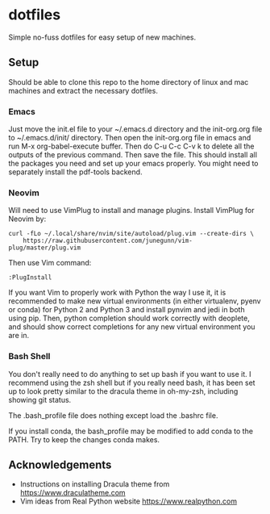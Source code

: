 # dotfiles

Simple no-fuss dotfiles for easy setup of new machines.

## Setup

Should be able to clone this repo to the home directory of linux and mac machines and extract the necessary dotfiles.

### Emacs

Just move the init.el file to your ~/.emacs.d directory and the init-org.org file to ~/.emacs.d/init/ directory. Then open the init-org.org file in emacs
and run M-x org-babel-execute buffer. Then do C-u C-c C-v k to delete all the outputs of the previous command. Then save the file.
This should install all the packages you need and set up your emacs properly. You might need to separately install the pdf-tools backend.

### Neovim

Will need to use VimPlug to install and manage plugins. Install VimPlug for Neovim by: 
```
curl -fLo ~/.local/share/nvim/site/autoload/plug.vim --create-dirs \
    https://raw.githubusercontent.com/junegunn/vim-plug/master/plug.vim
```

Then use Vim command:
```
:PlugInstall
```

If you want Vim to properly work with Python the way I use it, it is recommended
to make new virtual environments (in either virtualenv, pyenv or conda) for
Python 2 and Python 3 and install pynvim and jedi in both using pip. Then,
python completion should work correctly with deoplete, and should show correct
completions for any new virtual environment you are in.

### Bash Shell

You don't really need to do anything to set up bash if you want to use it. I recommend using the zsh shell but if you really need bash, it has been set up to look pretty similar to the dracula theme in oh-my-zsh, including showing git status.

The .bash_profile file does nothing except load the .bashrc file.

If you install conda, the bash_profile may be modified to add conda to the PATH. Try to keep the changes conda makes.

## Acknowledgements

* Instructions on installing Dracula theme from https://www.draculatheme.com
* Vim ideas from Real Python website https://www.realpython.com
